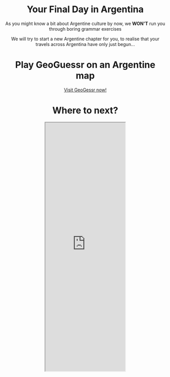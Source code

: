 <style>
h1 {text-align: center;}
div {text-align: center;}
p {text-align: center;}
</style>

<h1>Your Final Day in Argentina</h1>
  <p>As you might know a bit about Argentine culture by now, we <strong>WON'T</strong> run you through boring grammar exercises</p>
  <p>We will try to start a new Argentine chapter for you, to realise that your travels across Argentina have only just begun...</p>
  
  <h1>Play GeoGuessr on an Argentine map</h1>

<p><a href="https://www.geoguessr.com/maps/argentina">Visit GeoGessr now!</a></p>

<h1>Where to next?</h1>
  
  <style> iframe { display: block; margin-left: auto; margin-right: auto; width: 50%; } </style> <iframe src="https://www.google.com/maps/d/u/0/embed?mid=15qkLOk5wSpCVq713TvmI2Fln03gpT2Ma&ehbc=2E312F" width="1000" height="780">
  
  <h2>Search any new locations you have discovered in this website to learn more about its history</h2>
 <script src="wiki.js"></script>
<header class="searchForm-container">
<img src="https://image.ibb.co/e6vOFQ/wikipedia.png" alt="Wikipedia Logo">
<form class="searchForm">
        <input type="search" class="searchForm-input">
        <button type="submit" class="icon searchIcon">
          <img src="https://image.ibb.co/cpG8zk/search.png" alt="Magnifying Glass Icon">
        </button>
      </form>
</header>
<section class="searchResults"></section>


